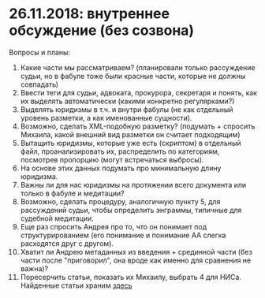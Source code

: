 # 26.11.2018: внутреннее обсуждение (без созвона) #

Вопросы и планы:
1. Какие части мы рассматриваем? (планировали только рассуждение судьи, но в фабуле тоже были красные части, которые не должны совпадать)
2. Ввести теги для судьи, адвоката, прокурора, секретаря и понять, как их выделять автоматически (какими конкретно регулярками?)
3. Выделять юридизмы в т.ч. и внутри фабулы (не как отдельный уровень разметки, а как именованные сущности).
4. Возможно, сделать XML-подобную разметку? (подумать + спросить Михаила, какой внешний вид разметки он считает подходящим)
5. Вытащить юридизмы, которые уже есть (скриптом) в отдельный файл, проанализировать их, распределить по категориям, посмотрев пропорцию (могут встречаться выбросы).
6. На основе этих данных подумать про минимальную длину юридизма.
7. Важны ли для нас юридизмы на протяжении всего документа или только в фабуле и медитации?
8. Возможно, сделать процедуру, аналогичную пункту 5, для рассуждений судьи, чтобы определить энграммы, типичные для судебной медитации.
9. Еще раз спросить Андрея про то, что он понимает под структурированием (его понимание и понимание АА слегка расходятся друг с другом).
10. Хватит ли Андрею метаданных из введения + срединной части (без части после "приговорил", она вроде как именно для сравнения не важна)?
11. Поресерчить статьи, показать их Михаилу, выбрать 4 для НИСа. Найденные статьи храним [здесь](https://docs.google.com/document/d/1ueKe129ow_Nz2Rq2Ibzwga0DByRwoC9Uv_NigirB6G4/edit)
